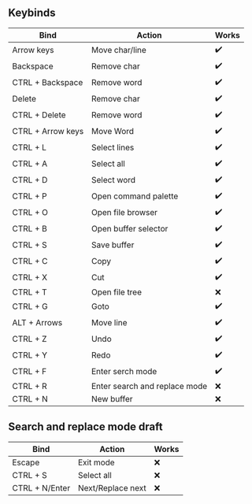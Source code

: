 ## Keybinds

| Bind              | Action                        | Works |
| ----------------- | ----------------------------- | ----- |
| Arrow keys        | Move char/line                | ✔️     |
| Backspace         | Remove char                   | ✔️     |
| CTRL + Backspace  | Remove word                   | ✔️     |
| Delete            | Remove char                   | ✔️     |
| CTRL + Delete     | Remove word                   | ✔️     |
| CTRL + Arrow keys | Move Word                     | ✔️     |
| CTRL + L          | Select lines                  | ✔️     |
| CTRL + A          | Select all                    | ✔️     |
| CTRL + D          | Select word                   | ✔️     |
| CTRL + P          | Open command palette          | ✔️     |
| CTRL + O          | Open file browser             | ✔️     |
| CTRL + B          | Open buffer selector          | ✔️     |
| CTRL + S          | Save buffer                   | ✔️     |
| CTRL + C          | Copy                          | ✔️     |
| CTRL + X          | Cut                           | ✔️     |
| CTRL + T          | Open file tree                | ❌     |
| CTRL + G          | Goto                          | ✔️     |
| ALT + Arrows      | Move line                     | ✔️     |
| CTRL + Z          | Undo                          | ✔️     |
| CTRL + Y          | Redo                          | ✔️     |
| CTRL + F          | Enter serch mode              | ✔️     |
| CTRL + R          | Enter search and replace mode | ❌     |
| CTRL + N          | New buffer                    | ❌     |

## Search and replace mode draft
| Bind           | Action            | Works |
| -------------- | ----------------- | ----- |
| Escape         | Exit mode         | ❌     |
| CTRL + S       | Select all        | ❌     |
| CTRL + N/Enter | Next/Replace next | ❌     |

